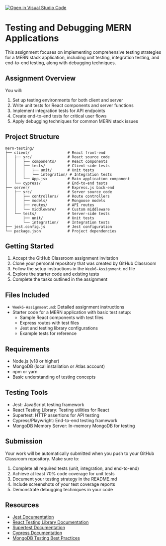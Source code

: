 [![Open in Visual Studio Code](https://classroom.github.com/assets/open-in-vscode-2e0aaae1b6195c2367325f4f02e2d04e9abb55f0b24a779b69b11b9e10269abc.svg)](https://classroom.github.com/online_ide?assignment_repo_id=19982693&assignment_repo_type=AssignmentRepo)
# Testing and Debugging MERN Applications

This assignment focuses on implementing comprehensive testing strategies for a MERN stack application, including unit testing, integration testing, and end-to-end testing, along with debugging techniques.

## Assignment Overview

You will:
1. Set up testing environments for both client and server
2. Write unit tests for React components and server functions
3. Implement integration tests for API endpoints
4. Create end-to-end tests for critical user flows
5. Apply debugging techniques for common MERN stack issues

## Project Structure

```
mern-testing/
├── client/                 # React front-end
│   ├── src/                # React source code
│   │   ├── components/     # React components
│   │   ├── tests/          # Client-side tests
│   │   │   ├── unit/       # Unit tests
│   │   │   └── integration/ # Integration tests
│   │   └── App.jsx         # Main application component
│   └── cypress/            # End-to-end tests
├── server/                 # Express.js back-end
│   ├── src/                # Server source code
│   │   ├── controllers/    # Route controllers
│   │   ├── models/         # Mongoose models
│   │   ├── routes/         # API routes
│   │   └── middleware/     # Custom middleware
│   └── tests/              # Server-side tests
│       ├── unit/           # Unit tests
│       └── integration/    # Integration tests
├── jest.config.js          # Jest configuration
└── package.json            # Project dependencies
```

## Getting Started

1. Accept the GitHub Classroom assignment invitation
2. Clone your personal repository that was created by GitHub Classroom
3. Follow the setup instructions in the `Week6-Assignment.md` file
4. Explore the starter code and existing tests
5. Complete the tasks outlined in the assignment

## Files Included

- `Week6-Assignment.md`: Detailed assignment instructions
- Starter code for a MERN application with basic test setup:
  - Sample React components with test files
  - Express routes with test files
  - Jest and testing library configurations
  - Example tests for reference

## Requirements

- Node.js (v18 or higher)
- MongoDB (local installation or Atlas account)
- npm or yarn
- Basic understanding of testing concepts

## Testing Tools

- Jest: JavaScript testing framework
- React Testing Library: Testing utilities for React
- Supertest: HTTP assertions for API testing
- Cypress/Playwright: End-to-end testing framework
- MongoDB Memory Server: In-memory MongoDB for testing

## Submission

Your work will be automatically submitted when you push to your GitHub Classroom repository. Make sure to:

1. Complete all required tests (unit, integration, and end-to-end)
2. Achieve at least 70% code coverage for unit tests
3. Document your testing strategy in the README.md
4. Include screenshots of your test coverage reports
5. Demonstrate debugging techniques in your code

## Resources

- [Jest Documentation](https://jestjs.io/docs/getting-started)
- [React Testing Library Documentation](https://testing-library.com/docs/react-testing-library/intro/)
- [Supertest Documentation](https://github.com/visionmedia/supertest)
- [Cypress Documentation](https://docs.cypress.io/)
- [MongoDB Testing Best Practices](https://www.mongodb.com/blog/post/mongodb-testing-best-practices) 